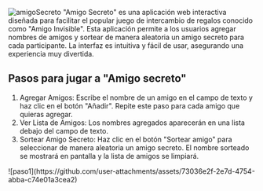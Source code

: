 ![amigoSecreto](https://github.com/user-attachments/assets/0d862b77-8012-4589-ab49-026d678eafaf)
"Amigo Secreto" es una aplicación web interactiva diseñada para facilitar el popular juego de intercambio de regalos conocido como "Amigo Invisible". Esta aplicación permite a los usuarios agregar nombres de amigos y sortear de manera aleatoria un amigo secreto para cada participante. La interfaz es intuitiva y fácil de usar, asegurando una experiencia muy divertida.
<h2>Pasos para jugar a "Amigo secreto"</h2>
<ol>
  <li>Agregar Amigos: Escribe el nombre de un amigo en el campo de texto y haz clic en el botón "Añadir". Repite este paso para cada amigo que quieras agregar.</li>
  
  <li>Ver Lista de Amigos: Los nombres agregados aparecerán en una lista debajo del campo de texto.</li>
  <li>Sortear Amigo Secreto: Haz clic en el botón "Sortear amigo" para seleccionar de manera aleatoria un amigo secreto. El nombre sorteado se mostrará en pantalla y la lista de amigos se limpiará.</li>
</ol>
![paso1](https://github.com/user-attachments/assets/73036e2f-2e7d-4754-abba-c74e01a3cea2)

